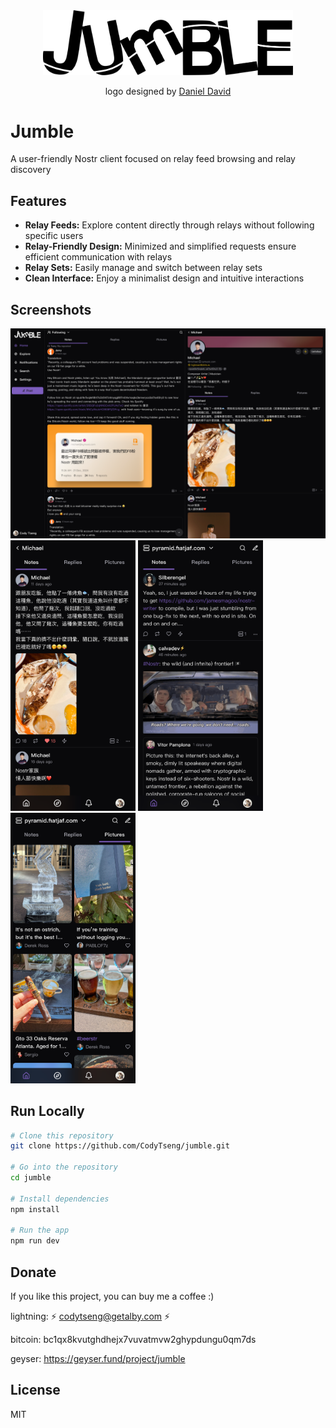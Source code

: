 <div align="center">
  <picture>
    <source media="(prefers-color-scheme: dark)" srcset="./readme-resources/logo-dark.svg">
    <source media="(prefers-color-scheme: light)" srcset="./readme-resources/logo-light.svg">
    <img src="./readme-resources/logo-light.svg" alt="Jumble Logo" width="400" />
  </picture>
  <p>logo designed by <a href="http://wolfertdan.com/">Daniel David</a></p>
</div>

# Jumble

A user-friendly Nostr client focused on relay feed browsing and relay discovery

## Features

- **Relay Feeds:** Explore content directly through relays without following specific users
- **Relay-Friendly Design:** Minimized and simplified requests ensure efficient communication with relays
- **Relay Sets:** Easily manage and switch between relay sets
- **Clean Interface:** Enjoy a minimalist design and intuitive interactions

## Screenshots

<img src="./readme-resources/01.png" alt="Jumble Screenshot 01" width="650" />
<div> 
  <img src="./readme-resources/02.png" alt="Jumble Screenshot 02" width="200" />
  <img src="./readme-resources/03.png" alt="Jumble Screenshot 03" width="200" />
  <img src="./readme-resources/04.png" alt="Jumble Screenshot 04" width="200" />
</div>

## Run Locally

```bash
# Clone this repository
git clone https://github.com/CodyTseng/jumble.git

# Go into the repository
cd jumble

# Install dependencies
npm install

# Run the app
npm run dev
```

## Donate

If you like this project, you can buy me a coffee :)

lightning: ⚡️ codytseng@getalby.com ⚡️

bitcoin: bc1qx8kvutghdhejx7vuvatmvw2ghypdungu0qm7ds

geyser: https://geyser.fund/project/jumble

## License

MIT
